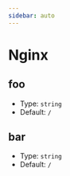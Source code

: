 ```yaml
---
sidebar: auto
---
```


# Nginx

## foo

- Type: `string`
- Default: `/`

## bar

- Type: `string`
- Default: `/`
